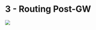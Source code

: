 # 3 - Routing Post-GW
![](../../../media/Cours-Bases-des-réseaux-3-Routing-Post-GW-image1.png)






